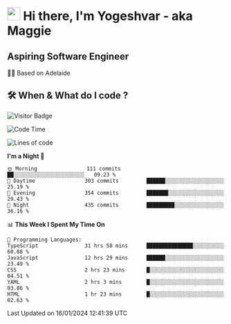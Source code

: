 <h1><img src="https://emojis.slackmojis.com/emojis/images/1531849430/4246/blob-sunglasses.gif?1531849430" width="30"/> Hi there, I'm Yogeshvar - aka Maggie</h1>

## Aspiring Software Engineer
🏂🏻  Based on Adelaide 

## 🛠 When & What do I code ?  

![Visitor Badge](https://visitor-badge.feriirawann.repl.co?username=yogeshvar&repo=yogeshvar&label=Visitors&style=plastic&color=%23457BFF&contentType=svg)

<!--START_SECTION:waka-->
![Code Time](http://img.shields.io/badge/Code%20Time-2%2C593%20hrs%2032%20mins-blue)

![Lines of code](https://img.shields.io/badge/From%20Hello%20World%20I%27ve%20Written-4.1%20million%20lines%20of%20code-blue)

**I'm a Night 🦉** 

```text
🌞 Morning                111 commits         ██░░░░░░░░░░░░░░░░░░░░░░░   09.23 % 
🌆 Daytime                303 commits         ██████░░░░░░░░░░░░░░░░░░░   25.19 % 
🌃 Evening                354 commits         ███████░░░░░░░░░░░░░░░░░░   29.43 % 
🌙 Night                  435 commits         █████████░░░░░░░░░░░░░░░░   36.16 % 
```


📊 **This Week I Spent My Time On** 

```text
💬 Programming Languages: 
TypeScript               31 hrs 58 mins      ███████████████░░░░░░░░░░   60.08 % 
JavaScript               12 hrs 29 mins      ██████░░░░░░░░░░░░░░░░░░░   23.49 % 
CSS                      2 hrs 23 mins       █░░░░░░░░░░░░░░░░░░░░░░░░   04.51 % 
YAML                     2 hrs 3 mins        █░░░░░░░░░░░░░░░░░░░░░░░░   03.86 % 
HTML                     1 hr 23 mins        █░░░░░░░░░░░░░░░░░░░░░░░░   02.63 % 
```


 Last Updated on 16/01/2024 12:41:39 UTC
<!--END_SECTION:waka-->
